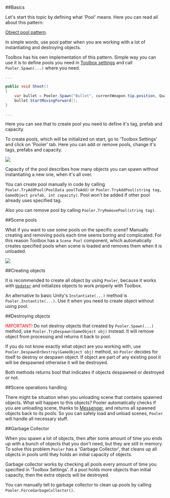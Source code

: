 ##Basics

Let's start this topic by defining what 'Pool' means. Here you can read all about this pattern: 

[Object pool pattern](https://en.wikipedia.org/wiki/Object_pool_pattern).

 In simple words, use pool patter when you are working with a lot of instantiating and destroying objects.

Toolbox has his own implementation of this pattern. Simple way you can use it is to define pools you need in [Toolbox settings](toolbox-settings.md) and call `Pooler.Spawn(...)` where you need.

```C#
...

public void Shoot()
{
    var bullet = Pooler.Spawn("Bullet", currentWeapon.tip.position, Quaternion.identity).GetComponent<Bullet>();
    bullet.StartMovingForward();
}

...
```

Here you can see that to create pool you need to define it's tag, prefab and capacity.

To create pools, which will be initialized on start, go to 'Toolbox Settings' and  click on 'Pooler' tab. Here you can add or remove pools, change it's tags, prefabs and capacity.

<img src="pooler_use_example_settings.png">

Capacity of the pool describes how many objects you can spawn without instantiating a new one, when it's all over.

You can create pool manually in code by calling `Pooler.TryAddPool(PoolData poolToAdd)` or `Pooler.TryAddPool(string tag, GameObject prefab, int capacity)`. Pool won't be added if other pool already uses specified tag.

Also you can remove pool by calling `Pooler.TryRemovePool(string tag)`.

##Scene pools

What if you want to use some pools on the specific scene? Manually creating and removing pools each time seems boring and complicated. For this reason Toolbox has a `Scene Pool` component, which automatically creates specified pools when scene is loaded and removes them when it is unloaded.

<img src="scene_pool.png">

##Creating objects

It is recommended to create all object by using `Pooler`, because it works with [`Updater`](updater.md) and initializes objects to work properly with Toolbox.

An alternative to basic Unity's `Instantiate(...)` method is `Pooler.Instantite(...)`. Use it when you need to create object without using pool.

##Destroying objects

<span style="color:red">IMPORTANT!</span> Do not destroy objects that created by `Pooler.Spawn(...)` method, use `Pooler.TryDespawn(GameObject obj)` instead. It will remove object from processing and returns it back to pool. 

If you do not know exactly what object are you working with, use `Pooler.DespawnOrDestroy(GameObject obj)` method, so `Pooler` decides for itself to destroy or despawn object. If object are part of any existing pool it will be despawned otherwise it will be destroyed.

Both methods returns bool that indicates if objects despawned or destroyed or not.

##Scene operations handling

There might be situation when you unloading scene that contains spawned objects. What will happen to this objects? Pooler automatically checks if you are unloading scene, thanks to [Messenger](messenger.md), and returns all spawned objects back to its pools. So you can safely load and unload scenes, `Pooler` will handle all necessary stuff.

##Garbage Collector

When you spawn a lot of objects, then after some amount of time you ends up with a bunch of objects that you don't need, but they are still in memory. 
To solve this problem `Pooler` has a 'Garbage Collector', that cleans up all objects in pools until they holds an initial capacity of objects.

Garbage collector works by checking all pools every amount of time you specified in 'Toolbox Settings'. If a pool holds more objects than initial capacity, then the extra objects will be destroyed.

You can manually tell to garbage collector to clean up pools by calling `Pooler.ForceGarbageCollector()`.